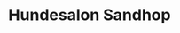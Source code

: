 ---
title: "Hundesalon Sandhop"
url: /muehlhausen-thueringen/hundesalon-sandhop/
shop: Tiersalon
---